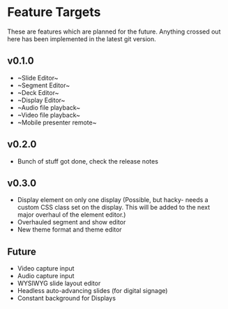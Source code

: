 # Feature Targets
These are features which are planned for the future. Anything crossed out here has been implemented in the latest git version.

## v0.1.0
- ~Slide Editor~
- ~Segment Editor~
- ~Deck Editor~
- ~Display Editor~
- ~Audio file playback~
- ~Video file playback~
- ~Mobile presenter remote~

## v0.2.0
- Bunch of stuff got done, check the release notes

## v0.3.0
- Display element on only one display (Possible, but hacky- needs a custom CSS class set on the display. This will be added to the next major overhaul of the element editor.)
- Overhauled segment and show editor
- New theme format and theme editor

## Future
- Video capture input
- Audio capture input
- WYSIWYG slide layout editor
- Headless auto-advancing slides (for digital signage)
- Constant background for Displays
